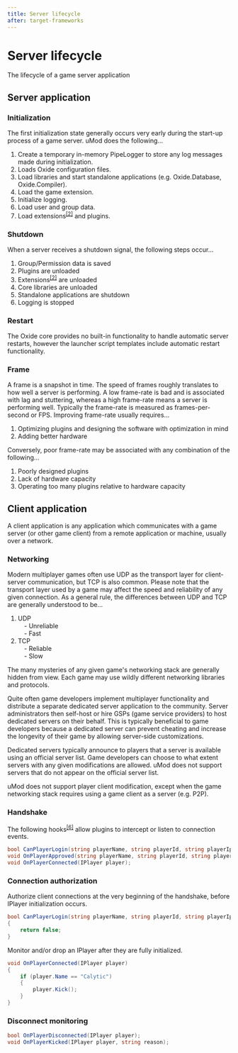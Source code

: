 ```yaml
---
title: Server lifecycle
after: target-frameworks
---
```


# Server lifecycle

The lifecycle of a game server application

## Server application

### Initialization

The first initialization state generally occurs very early during the start-up process of a game server. uMod does the following...

1. Create a temporary in-memory PipeLogger to store any log messages made during initialization.
1. Loads Oxide configuration files.
1. Load libraries and start standalone applications (e.g. Oxide.Database, Oxide.Compiler).
1. Load the game extension.
1. Initialize logging.
1. Load user and group data.
1. Load extensions<sup><a href="/glossary#extensions">[2]</a></sup> and plugins.

### Shutdown

When a server receives a shutdown signal, the following steps occur...

1. Group/Permission data is saved
1. Plugins are unloaded
1. Extensions<sup><a href="/glossary#extensions">[2]</a></sup> are unloaded
1. Core libraries are unloaded
1. Standalone applications are shutdown
1. Logging is stopped

### Restart

The Oxide core provides no built-in functionality to handle automatic server restarts, however the launcher script templates include automatic restart functionality.

### Frame

A frame is a snapshot in time. The speed of frames roughly translates to how well a server is performing. A low frame-rate is bad and is associated with lag and stuttering, whereas a high frame-rate means a server is performing well. Typically the frame-rate is measured as frames-per-second or FPS. Improving frame-rate usually requires...

1. Optimizing plugins and designing the software with optimization in mind
1. Adding better hardware

Conversely, poor frame-rate may be associated with any combination of the following...

1. Poorly designed plugins
1. Lack of hardware capacity
1. Operating too many plugins relative to hardware capacity

## Client application

A client application is any application which communicates with a game server (or other game client) from a remote application or machine, usually over a network.

### Networking

Modern multiplayer games often use UDP as the transport layer for client-server communication, but TCP is also common. Please note that the transport layer used by a game may affect the speed and reliability of any given connection. As a general rule, the differences between UDP and TCP are generally understood to be...

1. UDP  
   &emsp;- Unreliable  
   &emsp;- Fast
1. TCP  
   &emsp;- Reliable  
   &emsp;- Slow

The many mysteries of any given game's networking stack are generally hidden from view. Each game may use wildly different networking libraries and protocols.

Quite often game developers implement multiplayer functionality and distribute a separate dedicated server application to the community. Server administrators then self-host or hire GSPs (game service providers) to host dedicated servers on their behalf. This is typically beneficial to game developers because a dedicated server can prevent cheating and increase the longevity of their game by allowing server-side customizations.

Dedicated servers typically announce to players that a server is available using an official server list. Game developers can choose to what extent servers with any given modifications are allowed. uMod does not support servers that do not appear on the official server list.

uMod does not support player client modification, except when the game networking stack requires using a game client as a server (e.g. P2P).

### Handshake

The following hooks<sup><a href="/glossary#hooks">[6]</a></sup> allow plugins to intercept or listen to connection events.

```csharp
bool CanPlayerLogin(string playerName, string playerId, string playerIp)
void OnPlayerApproved(string playerName, string playerId, string playerIp)
void OnPlayerConnected(IPlayer player);
```

### Connection authorization

Authorize client connections at the very beginning of the handshake, before IPlayer initialization occurs.

```csharp
bool CanPlayerLogin(string playerName, string playerId, string playerIp)
{
    return false;
}
```

Monitor and/or drop an IPlayer after they are fully initialized.

```csharp
void OnPlayerConnected(IPlayer player)
{
    if (player.Name == "Calytic")
    {
        player.Kick();
    }
}
```

### Disconnect monitoring

```csharp
bool OnPlayerDisconnected(IPlayer player);
void OnPlayerKicked(IPlayer player, string reason);
```
